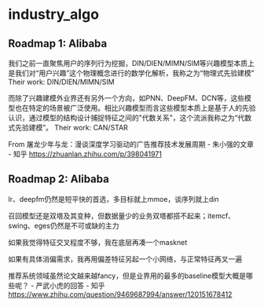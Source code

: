 # industry_algo

## Roadmap 1: Alibaba

我们之前一直聚焦用户的序列行为挖掘，DIN/DIEN/MIMN/SIM等兴趣模型本质上是我们对“用户兴趣”这个物理概念进行的数学化解析，我称之为“物理式先验建模”
Their work: DIN/DIEN/MIMN/SIM

而除了兴趣建模外业界还有另外一个方向，如PNN、DeepFM、DCN等，这些模型也在特定的场景被广泛使用。相比兴趣模型而言这些模型本质上是基于人的先验认识，通过模型的结构设计捕捉特征之间的"代数关系"，这个流派我称之为“代数式先验建模”。
Their work: CAN/STAR

From 屠龙少年与龙：漫谈深度学习驱动的广告推荐技术发展周期 - 朱小强的文章 - 知乎
https://zhuanlan.zhihu.com/p/398041971


## Roadmap 2: Alibaba

lr、deepfm仍然是短平快的首选，多目标就上mmoe，谈序列就上din

召回模型还是双塔及其变种，但数据量少的业务双塔都搭不起来；itemcf、swing、eges仍然是不可或缺的主力

如果我觉得特征交叉程度不够，我在底层再凑一个masknet

如果有具体消偏需求，我再用偏差特征另起一个小网络，与正常特征再叉一遍

推荐系统领域虽然论文越来越fancy，但是业界用的最多的baseline模型大概是哪些呢？ - 严武小虎的回答 - 知乎
https://www.zhihu.com/question/9469687994/answer/120151678412
